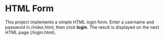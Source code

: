 # HTML Form

This project implements a simple HTML login form. Enter a username and password in /index.html, then click **login**. The result is displayed on the next HTML page (/login.html).
